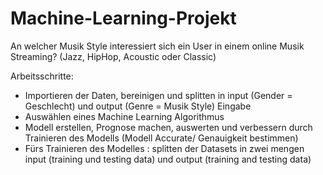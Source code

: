 # Machine-Learning-Projekt

An welcher Musik Style interessiert sich ein User in einem online Musik Streaming? (Jazz, HipHop, Acoustic oder Classic)

Arbeitsschritte: 
- Importieren der Daten, bereinigen und splitten in input (Gender = Geschlecht) und output (Genre = Musik Style) Eingabe  
- Auswählen eines Machine Learning Algorithmus 
- Modell erstellen, Prognose machen, auswerten und verbessern durch Trainieren des Modells (Modell Accurate/ Genauigkeit bestimmen)
- Fürs Trainieren des Modelles : splitten der Datasets in zwei mengen input (training und testing data) und output (training and testing data)
